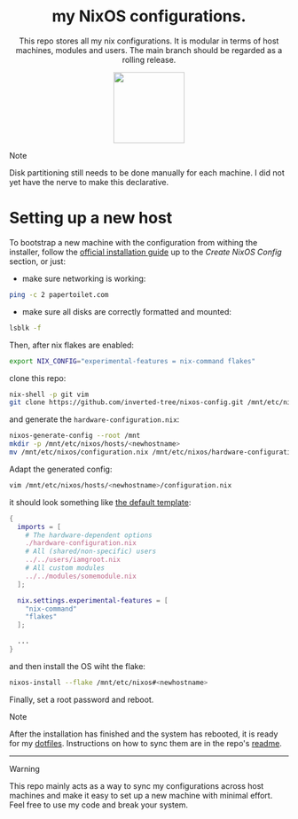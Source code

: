 <div align="center">
    <h1>my NixOS configurations.</h1>
    <p>This repo stores all my nix configurations. It is modular in terms of host machines, modules and users. The main branch should be regarded as a rolling release.</p>
</div>

<div align="center">
    <img src="https://raw.githubusercontent.com/NixOS/nixos-artwork/master/logo/nix-snowflake-colours.svg" width="128" />
</div>

> [!NOTE]
> Disk partitioning still needs to be done manually for each machine. I did not yet have the nerve to make this declarative.

# Setting up a new host
To bootstrap a new machine with the configuration from withing the installer, follow the [official installation guide](https://nixos.wiki/wiki/NixOS_Installation_Guide) up to the *Create NixOS Config* section, or just:
- make sure networking is working:
```sh
ping -c 2 papertoilet.com
```
- make sure all disks are correctly formatted and mounted:
```sh
lsblk -f
```

Then, after nix flakes are enabled:
```sh
export NIX_CONFIG="experimental-features = nix-command flakes"
```

clone this repo:
```sh
nix-shell -p git vim
git clone https://github.com/inverted-tree/nixos-config.git /mnt/etc/nixos
```

and generate the `hardware-configuration.nix`:
```sh
nixos-generate-config --root /mnt
mkdir -p /mnt/etc/nixos/hosts/<newhostname>
mv /mnt/etc/nixos/configuration.nix /mnt/etc/nixos/hardware-configuration.nix /mnt/etc/nixos/hosts/<newhostname>
```

Adapt the generated config:
```sh
vim /mnt/etc/nixos/hosts/<newhostname>/configuration.nix
```

it should look something like [the default template](./hosts/templates/default-configuration.nix):
```nix
{
  imports = [
    # The hardware-dependent options
    ./hardware-configuration.nix
    # All (shared/non-specific) users
    ../../users/iamgroot.nix
    # All custom modules
    ../../modules/somemodule.nix
  ];

  nix.settings.experimental-features = [
    "nix-command"
    "flakes"
  ];

  ...
}
```

and then install the OS wiht the flake:
```sh
nixos-install --flake /mnt/etc/nixos#<newhostname>
```

Finally, set a root password and reboot.

> [!NOTE]
> After the installation has finished and the system has rebooted, it is ready for my [dotfiles](https://github.com/inverted-tree/dotfiles). Instructions on how to sync them are in the repo's [readme](https://github.com/inverted-tree/dotfiles/blob/main/README.md).

---

> [!WARNING]
> This repo mainly acts as a way to sync my configurations across host machines and make it easy to set up a new machine with minimal effort. Feel free to use my code and break your system. 
